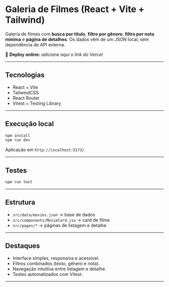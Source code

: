# Galeria de Filmes (React + Vite + Tailwind)

Galeria de filmes com **busca por título**, **filtro por gênero**, **filtro por nota mínima** e **página de detalhes**. Os dados vêm de um JSON local, sem dependência de API externa.

🔗 **Deploy online:** _adicione aqui o link do Vercel_

---

## Tecnologias
- React + Vite
- TailwindCSS
- React Router
- Vitest + Testing Library

---

## Execução local
```bash
npm install
npm run dev
```
Aplicação em `http://localhost:5173/`.

---

## Testes
```bash
npm run test
```

---

## Estrutura
- `src/data/movies.json` → base de dados  
- `src/components/MovieCard.jsx` → card de filme  
- `src/pages/*` → páginas de listagem e detalhe  

---

## Destaques
- Interface simples, responsiva e acessível.  
- Filtros combinados (texto, gênero e nota).  
- Navegação intuitiva entre listagem e detalhe.  
- Testes automatizados com Vitest.  

---
